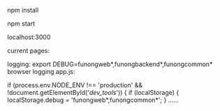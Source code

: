 npm install

npm start

localhost:3000

current pages: 

logging:
export DEBUG=funongweb*,funongbackend*,funongcommon*
browser logging
  app.js:

  if (process.env.NODE_ENV !== 'production' && !document.getElementById('_dev_tools_')) {
    if (localStorage) {
      localStorage.debug = 'funongweb*,funongcommon*';
    }
  ......
